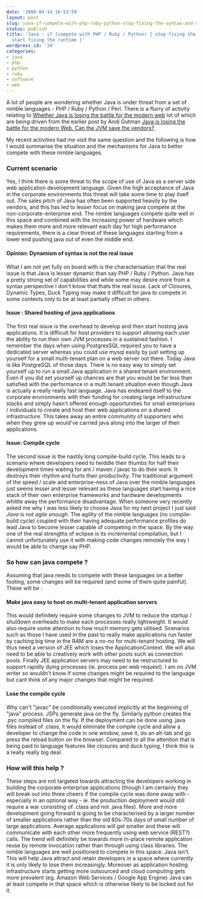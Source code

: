 ```yaml
---
date: '2008-04-14 16:53:59'
layout: post
slug: java-if-compete-with-php-ruby-python-stop-fixing-the-syntax-and-start-fixing-the-runtime
status: publish
title: 'Java : if (compete with PHP / Ruby / Python) { stop fixing the syntax and
  start fixing the runtime }'
wordpress_id: '24'
categories:
- java
- php
- python
- ruby
- software
- web
---
```


A lot of people are wondering whether Java is under threat from a set of nimble languages - PHP / Ruby / Python / Perl. There is a flurry of activity relating to [Whether Java is losing the battle for the modern web](http://www.theserverside.com/news/thread.tss?thread_id=49018) lot of which are being driven from the earlier post by Andi Gutman  [Java is losing the battle for the modern Web. Can the JVM save the vendors?](http://andigutmans.blogspot.com/2008/03/java-is-losing-battle-for-modern-web.html ).

My recent activities had me visit the same question and the following is how I would summarise the situation and the mechanisms for Java to better compete with these nimble languages. 



### Current scenario



Yes, I think there is some threat to the scope of use of Java as a server side web application development language. Given the high acceptance of Java in the corporate environments this threat will take some time to play itself out. The sales pitch of Java has often been supported heavily by the vendors, and this has led to lesser focus on making java compete at the non-corporate-enterprise end. The nimble languages compete quite well in this space and combined with the increasing power of hardware which makes them more and more relevant each day for high performance requirements, there is a clear threat of these languages starting from a lower end pushing java out of even the middle end.



#### Opinion: Dynamism of syntax is not the real issue



What I am not yet fully on board with is the characterisation that the real issue is that Java is lesser dynamic than say PHP / Ruby / Python. Java has a pretty strong set of capabilities and while some may desire more from a syntax perspective I don't know that thats the real issue. Lack of Closures, Dynamic Types, Duck Typing may make it difficult for java to compete in some contexts only to be at least partially offset in others. 



#### Issue : Shared hosting of java applications



The first real issue is the overhead to develop and then start hosting java applications. It is difficult for host providers to support allowing each user the ability to run their own JVM processes in a sustained fashion. I remember the days when using PostgresSQL required you to have a dedicated server whereas you could use mysql easily by just setting up yourself for a small multi-tenant plan on a web server out there. Today Java is like PostgreSQL of those days. There is no easy way to simply set yourself up to run a small Java application in a shared tenant environment. Even if you did set yourself up chances are that you would be far less than satisfied with the performance in a multi tenant situation even though Java is actually a really really fast language. Java has endeared itself to the corporate environments with their funding for creating large infrastructure stacks and simply hasn't offered enough opportunities for small enterprises / individuals to create and host their web applications on a shared infrastructure. This takes away an entire community of supporters who when they grew up would've carried java along into the larger of their applications. 



#### Issue: Compile cycle



The second issue is the nastily long compile-build cycle. This leads to a scenario where developers need to twiddle their thumbs for half their development times waiting for ant / maven / javac to do their work. It destroys their rhythm and hurts their productivity. The traditional argument of the speed / scale and enterprise-ness of Java over the nimble languages just seems lesser and lesser relevant as these languages start having a nice stack of their own enterprise frameworks and hardware developments whittle away the performance disadvantage. When someone very recently asked me why I was less likely to choose Java for my next project I just said _Java is not agile enough_. The agility of the nimble languages (no compile-build cycle) coupled with their having adequate performance profiles do lead Java to become lesser capable of competing in the space. By the way one of the real strengths of eclipse is its incremental compilation, but I cannot unfortunately use it with making code changes remotely the way I would be able to change say PHP.




### So how can java compete ? 



Assuming that java needs to compete with these languages on a better footing, some changes will be required (and some of them quite painful). These will be :



#### Make java easy to host on multi-tenant application servers



This would definitely require some changes to JVM to reduce the startup / shutdown overheads to make each processes really lightweight. It would also require some attention to how much memory gets utilised. Scenarios such as those I have used in the past to really make applications run faster by caching big time in the RAM are a no-no for multi-tenant hosting. We will thus need a version of JEE which loses the ApplicationContext. We will also need to be able to creatively work with other pools such as connection pools. Finally JEE application servers may need to be restructured to support rapidly dying processes (ie. process per web request). I am no JVM writer so wouldn't know if some changes might be required to the language but cant think of any major changes that might be required. 



#### Lose the compile cycle



Why can't "javac" be conditionally executed implicitly at the beginning of "java" process. JSPs generate java on the fly. Similarly python creates the .pyc compiled files on the fly. If the deployment can be done using .java files instead of .class, it would eliminate the compile cycle and allow a developer to change the code in one window, save it, do an alt-tab and go press the reload button on the browser. Compared to all the attention that is being paid to language features like closures and duck typing, I think this is a really really big deal. 



### How will this help ?



These steps are not targeted towards attracting the developers working in building the corporate enterprise applications (though I am certainly they will break out into three cheers if the compile cycle was done away with - especially in an optional way - ie. the production deployment would still require a war consisting of .class and not .java files). More and more development going forward is going to be characterised by a larger number of smaller applications rather than the old 60s-70s days of small number of large applications. Average applications will get smaller and these will communicate with each other more frequently using web service (REST?) calls. The trend will definitely be towards more in-place remote application reuse by remote invocation rather than through using class libraries. The nimble languages are well positioned to compete in this space. Java isn't. This will help Java attract and retain developers in a space where currently it is only likely to lose them increasingly. Moreover as application hosting infrastructure starts getting more outsourced and cloud computing gets more prevalent (eg. Amazon Web Services / Google App Engine) Java can at least compete in that space which is otherwise likely to be locked out for it.

